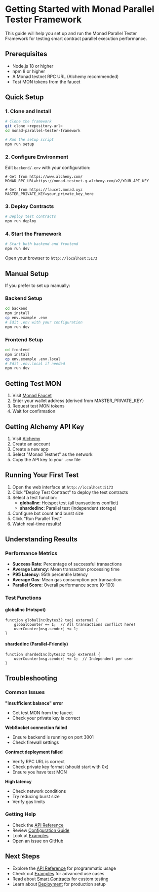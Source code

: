 # Getting Started with Monad Parallel Tester Framework

This guide will help you set up and run the Monad Parallel Tester Framework for testing smart contract parallel execution performance.

## Prerequisites

- Node.js 18 or higher
- npm 8 or higher
- A Monad testnet RPC URL (Alchemy recommended)
- Test MON tokens from the faucet

## Quick Setup

### 1. Clone and Install

```bash
# Clone the framework
git clone <repository-url>
cd monad-parallel-tester-framework

# Run the setup script
npm run setup
```

### 2. Configure Environment

Edit `backend/.env` with your configuration:

```env
# Get from https://www.alchemy.com/
MONAD_RPC_URL=https://monad-testnet.g.alchemy.com/v2/YOUR_API_KEY

# Get from https://faucet.monad.xyz
MASTER_PRIVATE_KEY=your_private_key_here
```

### 3. Deploy Contracts

```bash
# Deploy test contracts
npm run deploy
```

### 4. Start the Framework

```bash
# Start both backend and frontend
npm run dev
```

Open your browser to `http://localhost:5173`

## Manual Setup

If you prefer to set up manually:

### Backend Setup

```bash
cd backend
npm install
cp env.example .env
# Edit .env with your configuration
npm run dev
```

### Frontend Setup

```bash
cd frontend
npm install
cp env.example .env.local
# Edit .env.local if needed
npm run dev
```

## Getting Test MON

1. Visit [Monad Faucet](https://faucet.monad.xyz)
2. Enter your wallet address (derived from MASTER_PRIVATE_KEY)
3. Request test MON tokens
4. Wait for confirmation

## Getting Alchemy API Key

1. Visit [Alchemy](https://www.alchemy.com/)
2. Create an account
3. Create a new app
4. Select "Monad Testnet" as the network
5. Copy the API key to your `.env` file

## Running Your First Test

1. Open the web interface at `http://localhost:5173`
2. Click "Deploy Test Contract" to deploy the test contracts
3. Select a test function:
   - **globalInc**: Hotspot test (all transactions conflict)
   - **shardedInc**: Parallel test (independent storage)
4. Configure bot count and burst size
5. Click "Run Parallel Test"
6. Watch real-time results!

## Understanding Results

### Performance Metrics

- **Success Rate**: Percentage of successful transactions
- **Average Latency**: Mean transaction processing time
- **P95 Latency**: 95th percentile latency
- **Average Gas**: Mean gas consumption per transaction
- **Parallel Score**: Overall performance score (0-100)

### Test Functions

#### globalInc (Hotspot)
```solidity
function globalInc(bytes32 tag) external {
    globalCounter += 1;  // All transactions conflict here!
    userCounter[msg.sender] += 1;
}
```

#### shardedInc (Parallel-Friendly)
```solidity
function shardedInc(bytes32 tag) external {
    userCounter[msg.sender] += 1;  // Independent per user
}
```

## Troubleshooting

### Common Issues

**"Insufficient balance" error**
- Get test MON from the faucet
- Check your private key is correct

**WebSocket connection failed**
- Ensure backend is running on port 3001
- Check firewall settings

**Contract deployment failed**
- Verify RPC URL is correct
- Check private key format (should start with 0x)
- Ensure you have test MON

**High latency**
- Check network conditions
- Try reducing burst size
- Verify gas limits

### Getting Help

- Check the [API Reference](api-reference.md)
- Review [Configuration Guide](configuration.md)
- Look at [Examples](examples/)
- Open an issue on GitHub

## Next Steps

- Explore the [API Reference](api-reference.md) for programmatic usage
- Check out [Examples](examples/) for advanced use cases
- Read about [Smart Contracts](smart-contracts.md) for custom testing
- Learn about [Deployment](deployment.md) for production setup
